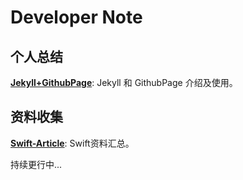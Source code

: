 # Developer Note
## 个人总结
**[Jekyll+GithubPage](https://github.com/leopardpan/DevNote/tree/master/Jekyll%2BGithubPage)**: Jekyll 和 GithubPage 介绍及使用。

## 资料收集
**[Swift-Article](https://github.com/leopardpan/DevNote/tree/master/Swift-Article)**: Swift资料汇总。 



持续更行中...